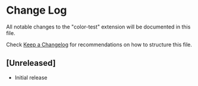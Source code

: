 # Change Log

All notable changes to the "color-test" extension will be documented in this file.

Check [Keep a Changelog](http://keepachangelog.com/) for recommendations on how to structure this file.

## [Unreleased]

- Initial release